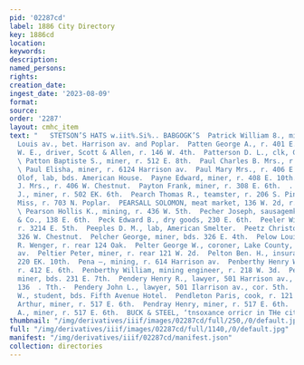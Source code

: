 ```yaml
---
pid: '02287cd'
label: 1886 City Directory
key: 1886cd
location: 
keywords: 
description: 
named_persons: 
rights: 
creation_date: 
ingest_date: '2023-08-09'
format: 
source: 
order: '2287'
layout: cmhc_item
text: "   STETSON’S HATS w.iit%.Si%.. BABGOGK’S  Patrick William 8., miner, r. St.
  Louis av., bet. Harrison av. and Poplar.  Patten George A., r. 401 E. 4th.  Patten
  W. E., driver, Scott & Allen, r. 146 W. 4th.  Patterson D. L., clk, Grand Hotel.
  \ Patton Baptiste S., miner, r. 512 E. 8th.  Paul Charles B. Mrs., r. 110 N. Pine.
  \ Paul Elisha, miner, r. 6124 Harrison av.  Paul Mary Mrs., r. 406 E. 4th.  Paulson:
  Olof, lab, bds. American House.  Payne Edward, miner, r. 408 E. 10th.  Payne M.
  J. Mrs., r. 406 W. Chestnut.  Payton Frank, miner, r. 308 E. 6th.  . Pearce William
  J., miner, r. 502 EK. 6th.  Pearch Thomas R., teamster, r. 206 S. Pine.  Pearl Maggie
  Miss, r. 703 N. Poplar.  PEARSALL SOLOMON, meat market, 136 W. 2d, r. 129 W. 3d.
  \ Pearson Hollis K., mining, r. 436 W. 5th.  Pecher Joseph, sausagemkr, R. W. Scott
  & Co., 138 E. 6th.  Peck Edward B., dry goods, 230 E. 6th.  Peeler William M., fireman,
  r. 3214 E. 5th.  Peeples D. M., lab, American Smelter.  Peetz Christopher, shoemkr,
  326 W. Chestnut.  Pelcher George, miner, bds. 326 E. 4th.  Pelow Louis, barkpr,
  R. Wenger, r. rear 124 Oak.  Pelter George W., coroner, Lake County, 523 Harrison
  av.  Peltier Peter, miner, r. rear 121 W. 2d.  Pelton Ben. H., insurance agt, r.
  220 EK. 10th.  Pena —, mining, r. 614 Harrison av.  Penberthy Henry W., mining,
  r. 412 E. 6th.  Penberthy William, mining engineer, r. 218 W. 3d.  Pendergast Thomas,
  miner, bds. 231 E. 7th.  Pendery Henry R., lawyer, 501 Harrison av., cor. 5th, r.
  136  . Tth.-  Pendery John L., lawyer, 501 Ilarrison av., cor. 5th.  Pendleton Grant
  W., student, bds. Fifth Avenue Hotel.  Pendleton Paris, cook, r. 121 E. 3d.  Pendray
  Arthur, miner, r. 517 E. 6th.  Pendray Henry, miner, r. 517 E. 6th.  Pendray John
  A., miner, r. 517 E. 6th.  BUCK & STEEL, ‘tnsoxance orricr in THe city.    "
thumbnail: "/img/derivatives/iiif/images/02287cd/full/250,/0/default.jpg"
full: "/img/derivatives/iiif/images/02287cd/full/1140,/0/default.jpg"
manifest: "/img/derivatives/iiif/02287cd/manifest.json"
collection: directories
---
```

